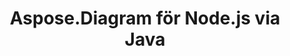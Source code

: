 ﻿---
title: Aspose.Diagram för Node.js via Java
type: docs
weight: 70
url: /sv/java/aspose-diagram-for-node-js-via-java/
---
